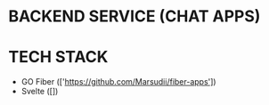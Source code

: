 # BACKEND SERVICE (CHAT APPS)

# TECH STACK
- GO Fiber (['https://github.com/Marsudii/fiber-apps'])
- Svelte ([])